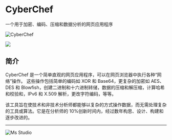 # CyberChef

一个用于加密、编码、压缩和数据分析的网页应用程序

![CyberChef](https://file.lifebus.top/imgs/cyberchef_cover.png)

![](https://img.shields.io/badge/%E6%96%B0%E7%96%86%E8%90%8C%E6%A3%AE%E8%BD%AF%E4%BB%B6%E5%BC%80%E5%8F%91%E5%B7%A5%E4%BD%9C%E5%AE%A4-%E6%8F%90%E4%BE%9B%E6%8A%80%E6%9C%AF%E6%94%AF%E6%8C%81-blue)

## 简介

CyberChef 是一个简单直观的网页应用程序，可以在网页浏览器中执行各种“网络”操作。
这些操作包括简单的编码如 XOR 和 Base64，更复杂的加密如 AES、DES 和 Blowfish，创建二进制和十六进制转储，数据的压缩和解压缩，计算哈希和校验和，IPv6
和 X.509 解析，更改字符编码，等等。

该工具旨在使技术和非技术分析师都能够以复杂的方式操作数据，而无需处理复杂的工具或算法。它是在分析师的
10%创新时间内，经过数年构思、设计、构建和逐步改进的。

---

![Ms Studio](https://file.lifebus.top/imgs/ms_blank_001.png)
